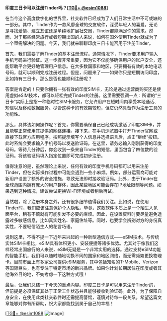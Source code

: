 **印度三日卡可以注册Tinder吗？[[TG💪+ @esim1088](https://t.me/s/esim1088)]**

在当今这个高度数字化的世界里，社交软件已经成为了人们日常生活中不可或缺的一部分。其中，Tinder作为一款风靡全球的交友软件，深受年轻人的喜爱。无论是寻找爱情、建立友谊还是单纯地扩展社交圈，Tinder都能满足你的需求。然而，对于那些经常旅行或者短期出国的人来说，如何在国外使用Tinder就成为了一个亟需解决的问题。今天，我们就来聊聊印度三日卡能否用于注册Tinder。

首先，我们需要了解Tinder的基本注册流程。通常情况下，Tinder要求用户输入手机号码进行验证。这一步骤非常重要，因为它不仅能够确保用户的账户安全，还能帮助平台更好地管理用户信息。在大多数国家和地区，只要拥有有效的本地电话号码，就可以顺利完成注册过程。但是，问题来了——如果你只是短期访问印度，比如持有三日卡，那么是否也能顺利注册呢？

答案是肯定的！只要你拥有一张有效的印度SIM卡，无论是通过运营商购买还是使用虚拟eSIM技术，都可以轻松完成Tinder的注册。这里需要强调一点：所谓的“三日卡”实际上是指一种临时性SIM卡服务，它允许用户在短时间内享受本地通话、短信以及移动数据服务。尽管这种卡的有效期较短，但它仍然具备作为注册工具的功能性。

那么，具体该如何操作呢？首先，你需要确保自己已经成功激活了印度SIM卡，并且能够正常使用其提供的网络连接。接下来，在手机浏览器中打开Tinder官网或直接下载官方应用程序。按照提示填写个人信息并选择语言后，点击“继续”按钮。此时系统会要求输入手机号码以发送验证码。在这里，请务必输入刚刚获得的印度号码。等待几分钟后，你会收到一条来自Tinder的短信，里面包含了四位数的验证码。将该验证码填入指定位置即可完成初步注册。

值得注意的是，虽然理论上来说，任何有效的印度手机号码都可以用来注册Tinder，但在实际操作过程中可能会遇到一些小麻烦。例如，部分运营商可能对新用户设置了额外的安全措施，导致无法即时接收验证码。此外，由于Tinder在全球范围内拥有庞大的用户群体，因此某些地区可能会存在IP地址限制等问题。如果遇到这种情况，建议尝试更换Wi-Fi环境或者稍后再试。

当然啦，除了注册本身之外，还有很多细节值得我们关注。比如说，在使用Tinder时，我们应该注意保护个人隐私。毕竟，这款软件本质上是一个陌生人见面平台，稍有不慎就有可能引发不必要的麻烦。因此，在设置资料时要尽量避免透露过多敏感信息，比如真实姓名、家庭住址等。同时，也要学会辨别对方的身份真实性，不要轻信陌生人的花言巧语。

说到这里，不得不提一下近年来兴起的一种新型通信方式——eSIM技术。与传统实体SIM卡相比，eSIM具有体积更小、安装便捷等诸多优势。尤其对于像我们这样经常出国旅行的人来说，eSIM无疑是一个非常实用的选择。通过支持eSIM功能的智能手机，我们可以随时随地切换不同的国家和地区网络，而无需频繁更换物理卡。目前市面上有多家公司提供eSIM服务，其中包括知名的T-Mobile、Verizon等国际巨头，也有专注于特定市场的新兴品牌。如果你计划长期居住在印度或者其他海外目的地，不妨考虑一下这种方式哦！

最后，让我们总结一下今天的重点内容。印度三日卡是可以用来注册Tinder的，但前提是必须保证其处于正常工作状态并且能够接收到验证码。此外，为了保障自身安全，在使用此类社交软件时还需提高警惕，谨慎对待每一段关系。希望这篇文章能够对你有所帮助，祝大家都能找到属于自己的幸福！

[[TG💪+ @esim1088](https://t.me/s/esim1088) ![Image](https://i.postimg.cc/4NQfJmqS/Snipaste-2025-05-13-00-14-12.png)]